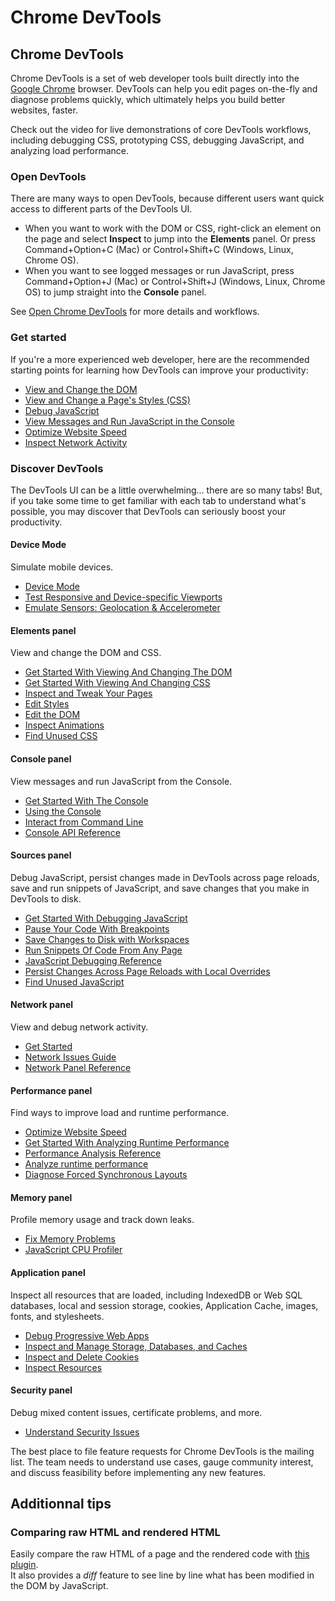 # Chrome DevTools

## Chrome DevTools

Chrome DevTools is a set of web developer tools built directly into the [Google Chrome](https://www.google.com/chrome/) browser. DevTools can help you edit pages on-the-fly and diagnose problems quickly, which ultimately helps you build better websites, faster.

Check out the video for live demonstrations of core DevTools workflows, including debugging CSS, prototyping CSS, debugging JavaScript, and analyzing load performance.

### Open DevTools <a id="open"></a>

There are many ways to open DevTools, because different users want quick access to different parts of the DevTools UI.

* When you want to work with the DOM or CSS, right-click an element on the page and select **Inspect** to jump into the **Elements** panel. Or press Command+Option+C \(Mac\) or Control+Shift+C \(Windows, Linux, Chrome OS\).
* When you want to see logged messages or run JavaScript, press Command+Option+J \(Mac\) or Control+Shift+J \(Windows, Linux, Chrome OS\) to jump straight into the **Console** panel.

See [Open Chrome DevTools](./) for more details and workflows.

### Get started <a id="start"></a>

If you're a more experienced web developer, here are the recommended starting points for learning how DevTools can improve your productivity:

* [View and Change the DOM](https://developers.google.com/web/tools/chrome-devtools/dom)
* [View and Change a Page's Styles \(CSS\)](./)
* [Debug JavaScript](https://developers.google.com/web/tools/chrome-devtools/javascript)
* [View Messages and Run JavaScript in the Console](https://developers.google.com/web/tools/chrome-devtools/console/get-started)
* [Optimize Website Speed](https://developers.google.com/web/tools/chrome-devtools/speed/get-started)
* [Inspect Network Activity](./)

### Discover DevTools <a id="discover"></a>

The DevTools UI can be a little overwhelming... there are so many tabs! But, if you take some time to get familiar with each tab to understand what's possible, you may discover that DevTools can seriously boost your productivity.

#### Device Mode <a id="device-mode"></a>

Simulate mobile devices.

* [Device Mode](https://developers.google.com/web/tools/chrome-devtools/device-mode)
* [Test Responsive and Device-specific Viewports](https://developers.google.com/web/tools/chrome-devtools/device-mode/emulate-mobile-viewports)
* [Emulate Sensors: Geolocation & Accelerometer](https://developers.google.com/web/tools/chrome-devtools/device-mode/device-input-and-sensors)

#### Elements panel <a id="elements"></a>

View and change the DOM and CSS.

* [Get Started With Viewing And Changing The DOM](https://developers.google.com/web/tools/chrome-devtools/dom)
* [Get Started With Viewing And Changing CSS](./)
* [Inspect and Tweak Your Pages](https://developers.google.com/web/tools/chrome-devtools/inspect-styles)
* [Edit Styles](./)
* [Edit the DOM](https://developers.google.com/web/tools/chrome-devtools/inspect-styles/edit-dom)
* [Inspect Animations](./)
* [Find Unused CSS](./)

#### Console panel <a id="console"></a>

View messages and run JavaScript from the Console.

* [Get Started With The Console](https://developers.google.com/web/tools/chrome-devtools/console/get-started)
* [Using the Console](./)
* [Interact from Command Line](https://developers.google.com/web/tools/chrome-devtools/console/command-line-reference)
* [Console API Reference](https://developers.google.com/web/tools/chrome-devtools/console/console-reference)

#### Sources panel <a id="sources"></a>

Debug JavaScript, persist changes made in DevTools across page reloads, save and run snippets of JavaScript, and save changes that you make in DevTools to disk.

* [Get Started With Debugging JavaScript](https://developers.google.com/web/tools/chrome-devtools/javascript)
* [Pause Your Code With Breakpoints](https://developers.google.com/web/tools/chrome-devtools/javascript/breakpoints)
* [Save Changes to Disk with Workspaces](https://developers.google.com/web/tools/setup/setup-workflow)
* [Run Snippets Of Code From Any Page](https://developers.google.com/web/tools/chrome-devtools/snippets)
* [JavaScript Debugging Reference](https://developers.google.com/web/tools/chrome-devtools/javascript/reference)
* [Persist Changes Across Page Reloads with Local Overrides](https://developers.google.com/web/updates/2018/01/devtools#overrides)
* [Find Unused JavaScript](./)

#### Network panel <a id="network"></a>

View and debug network activity.

* [Get Started](https://developers.google.com/web/tools/chrome-devtools/network-performance)
* [Network Issues Guide](https://developers.google.com/web/tools/chrome-devtools/network-performance/issues)
* [Network Panel Reference](https://developers.google.com/web/tools/chrome-devtools/network-performance/reference)

#### Performance panel <a id="performance"></a>

Find ways to improve load and runtime performance.

* [Optimize Website Speed](https://developers.google.com/web/tools/chrome-devtools/speed/get-started)
* [Get Started With Analyzing Runtime Performance](https://developers.google.com/web/tools/chrome-devtools/evaluate-performance)
* [Performance Analysis Reference](https://developers.google.com/web/tools/chrome-devtools/evaluate-performance/reference)
* [Analyze runtime performance](https://developers.google.com/web/tools/chrome-devtools/rendering-tools)
* [Diagnose Forced Synchronous Layouts](https://developers.google.com/web/tools/chrome-devtools/rendering-tools/forced-synchronous-layouts)

#### Memory panel <a id="memory"></a>

Profile memory usage and track down leaks.

* [Fix Memory Problems](https://developers.google.com/web/tools/chrome-devtools/memory-problems)
* [JavaScript CPU Profiler](https://developers.google.com/web/tools/chrome-devtools/rendering-tools/js-execution)

#### Application panel <a id="application"></a>

Inspect all resources that are loaded, including IndexedDB or Web SQL databases, local and session storage, cookies, Application Cache, images, fonts, and stylesheets.

* [Debug Progressive Web Apps](https://developers.google.com/web/tools/chrome-devtools/progressive-web-apps)
* [Inspect and Manage Storage, Databases, and Caches](https://developers.google.com/web/tools/chrome-devtools/manage-data/local-storage)
* [Inspect and Delete Cookies](https://developers.google.com/web/tools/chrome-devtools/manage-data/cookies)
* [Inspect Resources](https://developers.google.com/web/tools/chrome-devtools/manage-data/page-resources)

#### Security panel <a id="security"></a>

Debug mixed content issues, certificate problems, and more.

* [Understand Security Issues](https://developers.google.com/web/tools/chrome-devtools/security)

The best place to file feature requests for Chrome DevTools is the mailing list. The team needs to understand use cases, gauge community interest, and discuss feasibility before implementing any new features.

## Additionnal tips

### Comparing raw HTML and rendered HTML

Easily compare the raw HTML of a page and the rendered code with [this plugin](https://chrome.google.com/webstore/detail/view-rendered-source/ejgngohbdedoabanmclafpkoogegdpob).  
It also provides a _diff_ feature to see line by line what has been modified in the DOM by JavaScript.

